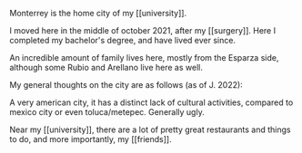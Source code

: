 ---
---

Monterrey is the home city of my [[university]].

I moved here in the middle of october 2021, after my [[surgery]]. Here I completed my bachelor's degree, and have lived ever since.

An incredible amount of family lives here, mostly from the Esparza side, although some Rubio and Arellano live here as well.

My general thoughts on the city are as follows (as of J. 2022):

A very american city, it has a distinct lack of cultural activities, compared to mexico city or even toluca/metepec. Generally ugly.

Near my [[university]], there are a lot of pretty great restaurants and things to do, and more importantly, my [[friends]].